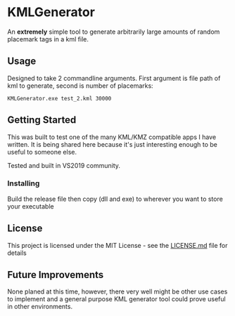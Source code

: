 ﻿# KMLGenerator

An **extremely** simple tool to generate arbitrarily large amounts of random placemark tags in a kml file.

## Usage

Designed to take 2 commandline arguments. First argument is file path of kml to generate, second is number of placemarks:

`KMLGenerator.exe test_2.kml 30000`

## Getting Started

This was built to test one of the many KML/KMZ compatible apps I have written. It is being shared here because it's just interesting enough to be useful to someone else. 

Tested and built in VS2019 community.

### Installing

Build the release file then copy (dll and exe) to wherever you want to store your executable

## License

This project is licensed under the MIT License - see the [LICENSE.md](LICENSE.md) file for details

## Future Improvements

None planed at this time, however, there very well might be other use cases to implement and a general purpose KML generator tool could prove useful in other environments.